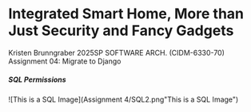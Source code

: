 # Integrated Smart Home, More than Just Security and Fancy Gadgets
Kristen Brunngraber
2025SP SOFTWARE ARCH. (CIDM-6330-70)
Assignment 04: Migrate to Django


##### SQL Permissions

![This is a SQL Image](Assignment 4/SQL2.png"This is a SQL Image")
